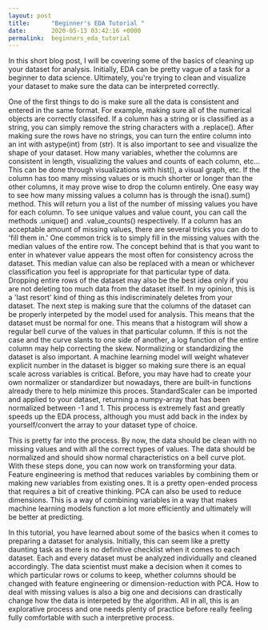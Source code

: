 ```yaml
---
layout: post
title:      "Beginner's EDA Tutorial "
date:       2020-05-13 03:42:16 +0000
permalink:  beginners_eda_tutorial
---
```


In this short blog post, I will be covering some of the basics of cleaning up your dataset for analysis. Initially, EDA can be pretty vague of a task for a beginner to data science. Ultimately, you're trying to clean and visualize your dataset to make sure the data can be interpreted correctly. 

One of the first things to do is make sure all the data is consistent and entered in the same format. For example, making sure all of the numerical objects are correctly classifed. If a column has a string or is classified as a string, you can simply remove the string characters with a .replace(). After making sure the rows have no strings, you can turn the entire column into an int with astype(int) from (str). It is also important to see and visualize the shape of your dataset. How many variables, whether the columns are consistent in length, visualizing the values and counts of each column, etc... This can be done through visualizations with hist(), a visual graph, etc. If the column has too many missing values or is much shorter or longer than the other columns, it may prove wise to drop the column entirely. One easy way to see how many missing values a column has is through the isna().sum() method. This will return you a list of the number of missing values you have for each column. To see unique values and value count, you can call the methods .unique() and .value_counts() respectively. If a column has an acceptable amount of missing values, there are several tricks you can do to 'fill them in.' One common trick is to simply fill in the missing values with the median values of the entire row. The concept behind that is that you want to enter in whatever value appears the most often for consistency across the dataset. This median value can also be replaced with a mean or whichever classification you feel is appropriate for that particular type of data. Dropping entire rows of the dataset may also be the best idea only if you are not deleting too much data from the dataset itself. In my opinion, this is a 'last resort' kind of thing as this indiscriminately deletes from your dataset. The next step is making sure that the columns of the dataset can be properly interpeted by the model used for analysis. This means that the dataset must be normal for one. This means that a histogram will show a regular bell curve of the values in that particular column. If this is not the case and the curve slants to one side of another, a log function of the entire column may help correcting the skew. Normalizing or standardizing the dataset is also important. A machine learning model will weight whatever explicit number in the dataset is bigger so making sure there is an equal scale across variables is critical. Before, you may have had to create your own normalizer or standardizer but nowadays, there are built-in functions already there to help minimize this proces. StandardScaler can be imported and applied to your dataset, returning a numpy-array that has been normalized between -1 and 1. This process is extremely fast and greatly speeds up the EDA process, although you must add back in the index by yourself/convert the array to your dataset type of choice. 

This is pretty far into the process. By now, the data should be clean with no missing values and with all the correct types of values. The data should be normalized and should show normal characteristics on a bell curve plot. With these steps done, you can now work on transforming your data. Feature engineering is method that reduces variables by combining them or making new variables from existing ones. It is a pretty open-ended process that requires a bit of creative thinking. PCA can also be used to reduce dimensions. This is a way of combining variables in a way that makes machine learning models function a lot more efficiently and ultimately will be better at predicting. 

In this tutorial, you have learned about some of the basics when it comes to preparing a dataset for analysis. Initially, this can seem like a pretty daunting task as there is no definitive checklist when it comes to each dataset. Each and every dataset must be analyzed individually and cleaned accordingly. The data scientist must make a decision when it comes to which particular rows or colums to keep, whether columns should be changed with feature engineering or dimension-reduction with PCA. How to deal with missing values is also a big one and decisions can drastically change how the data is interpeted by the algorithm. All in all, this is an explorative process and one needs plenty of practice before really feeling fully comfortable with such a interpretive process.


